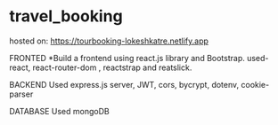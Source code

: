 # travel_booking
hosted on: https://tourbooking-lokeshkatre.netlify.app

FRONTED 
*Build a frontend using react.js library and Bootstrap.
used- react, react-router-dom , reactstrap and reatslick.

BACKEND
Used express.js server, JWT, cors, bycrypt, dotenv, cookie-parser

DATABASE
Used mongoDB
